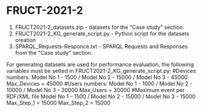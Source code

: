 # FRUCT-2021-2
1. FRUCT2021-2_datasets.zip - datasets for the "Case study" section.
2. FRUCT2021-2_KG_generate_script.py - Python script for the datasets creation
3. SPARQL_Requests-Responce.txt - SPARQL Requests and Responses from the "Case study" section.

For generating datasets are used for performance evaluation, the following variables must be setted in FRUCT2021-2_KG_generate_script.py:
#Devices numbers: Model No 1 - 1500 / Model No 2 - 15000 / Model No 3 - 45000
Max_Devices = 45000
#Users numbers: Model No 1 - 1000 / Model No 2 - 10000 / Model No 3 - 30000
Max_Users = 30000
#Maximum event per RDF/XML file Model No 1 - 1500 / Model No 2 - 15000 / Model No 3 - 15000
Max_Step_1 = 15000
Max_Step_2 = 15000
